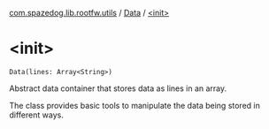[com.spazedog.lib.rootfw.utils](../index.md) / [Data](index.md) / [&lt;init&gt;](.)

# &lt;init&gt;

`Data(lines: Array<String>)`

Abstract data container that stores data as lines in an array.

The class provides basic tools to manipulate the data
being stored in different ways.

